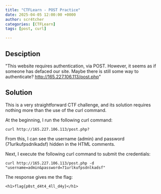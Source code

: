 ```yaml
---
title: "CTFLearn - POST Practice"
date: 2025-04-05 12:00:00 +0000
author: scr4tcher
categories: [CTFLearn]
tags: [post, curl]

---
```


## Desciption

"This website requires authentication, via POST. However, it seems as if someone has defaced our site. Maybe there is still some way to authenticate? http://165.227.106.113/post.php"

## Solution 

This is a very straightforward CTF challenge, and its solution requires nothing more than the use of the curl command.

At the beginning, I run the following curl command:

```console
curl http://165.227.106.113/post.php?
```
From this, I can see the username (admin) and password (71urlkufpsdnlkadsf) hidden in the HTML comments.

Next, I execute the following curl command to submit the credentials:

```console
curl http://165.227.106.113/post.php -d "username=admin&password=71urlkufpsdnlkadsf"
```

The response gives me the flag:

```
<h1>flag{p0st_d4t4_4ll_d4y}</h1>
```


